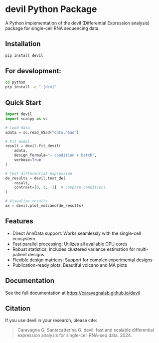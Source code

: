 # devil Python Package

A Python implementation of the devil (Differential Expression analysis) package for single-cell RNA sequencing data.

## Installation

```bash
pip install devil
```

## For development:

```bash
cd python
pip install -e ".[dev]"
```

## Quick Start

```python
import devil
import scanpy as sc

# Load data
adata = sc.read_h5ad("data.h5ad")

# Fit model
result = devil.fit_devil(
    adata,
    design_formula="~ condition + batch",
    verbose=True
)

# Test differential expression
de_results = devil.test_de(
    result,
    contrast=[0, 1, -1]  # Compare conditions
)

# Visualize results
ax = devil.plot_volcano(de_results)
```

## Features

- Direct AnnData support: Works seamlessly with the single-cell ecosystem
- Fast parallel processing: Utilizes all available CPU cores
- Robust statistics: Includes clustered variance estimation for multi-patient designs
- Flexible design matrices: Support for complex experimental designs
- Publication-ready plots: Beautiful volcano and MA plots

## Documentation

See the full documentation at https://caravagnalab.github.io/devil

## Citation

If you use devil in your research, please cite:

> Caravagna G, Santacatterina G. devil: fast and scalable differential 
> expression analysis for single-cell RNA-seq data. 2024.